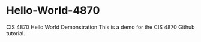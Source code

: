 # Hello-World-4870
CIS 4870 Hello World Demonstration
This is a demo for the CIS 4870 Github tutorial.
